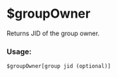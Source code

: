 # $groupOwner

Returns JID of the group owner.

### Usage:

```plain
$groupOwner[group jid (optional)]
```
